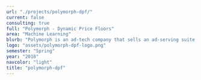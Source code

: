 ```yaml
---
url: "./projects/polymorph-dpf/"
current: false
consulting: true
full: "Polymorph - Dynamic Price Floors"
area: "Machine Learning"
blurb: "Polymorph is an ad-tech company that sells an ad-serving suite for publishers. We researched, implemented, and evaluated several algorithms for setting dynamic price floors to lift publisher revenue, given ad auction data with static reserve prices in effect."
logo: "assets/polymorph-dpf-logo.png"
semester: "Spring"
year: "2018"
navcolor: "light"
title: "polymorph-dpf"
---
```

